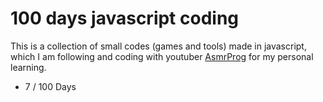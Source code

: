 # 100 days javascript coding

This is a collection of small codes (games and tools) made in javascript, which I am following and coding with youtuber [AsmrProg](https://www.youtube.com/@AsmrProg) for my personal learning.

* 7 / 100 Days
